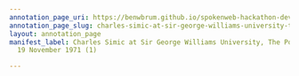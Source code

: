 ```yaml
---
annotation_page_uri: https://benwbrum.github.io/spokenweb-hackathon-development-noterms/annotations/charles-simic-at-sir-george-williams-university-the-poetry-series-19-november-1971-1--canvas-1-introducer.json
annotation_page_slug: charles-simic-at-sir-george-williams-university-the-poetry-series-19-november-1971-1--canvas-1-introducer
layout: annotation_page
manifest_label: Charles Simic at Sir George Williams University, The Poetry Series,
  19 November 1971 (1)

---
```

